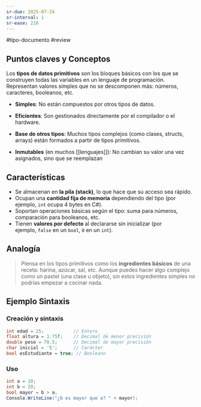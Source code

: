 ```yaml
---
sr-due: 2025-07-24
sr-interval: 1
sr-ease: 210
---
```


#tipo-documento #review  

## Puntos claves y Conceptos
Los **tipos de datos primitivos** son los bloques básicos con los que se construyen todas las variables en un lenguaje de programación. Representan valores simples que no se descomponen más: números, caracteres, booleanos, etc.
- **Simples**: No están compuestos por otros tipos de datos.
    
- **Eficientes**: Son gestionados directamente por el compilador o el hardware.
    
- **Base de otros tipos**: Muchos tipos complejos (como clases, structs, arrays) están formados a partir de tipos primitivos.
    
- **Inmutables** (en muchos [[lenguajes]]): No cambian su valor una vez asignados, sino que se reemplazan
## Características
- Se almacenan en **la pila (stack)**, lo que hace que su acceso sea rápido.
- Ocupan una **cantidad fija de memoria** dependiendo del tipo (por ejemplo, `int` ocupa 4 bytes en C#).
- Soportan operaciones básicas según el tipo: suma para números, comparación para booleanos, etc.
- Tienen **valores por defecto** al declararse sin inicializar (por ejemplo, `false` en un `bool`, `0` en un `int`).
## Analogía

> Piensa en los tipos primitivos como los **ingredientes básicos** de una receta: harina, azúcar, sal, etc. Aunque puedes hacer algo complejo como un pastel (una clase u objeto), sin estos ingredientes simples no podrías empezar a cocinar nada.
## Ejemplo Sintaxis
### Creación y sintaxis
```c
int edad = 25;           // Entero
float altura = 1.75f;    // Decimal de menor precisión
double peso = 70.5;      // Decimal de mayor precisión
char inicial = 'S';      // Carácter
bool esEstudiante = true; // Booleano

```
### Uso
```c#
int a = 10;
int b = 20;
bool mayor = b > a;
Console.WriteLine("¿b es mayor que a? " + mayor);
```
